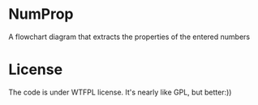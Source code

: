 # NumProp
A flowchart diagram that extracts the properties of the entered numbers
# License
The code is under WTFPL license. It's nearly like GPL, but better:))

